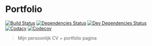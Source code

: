 # Portfolio

[![Build Status](https://travis-ci.org/maartenpaauw/portfolio.svg?branch=master)](https://travis-ci.org/maartenpaauw/portfolio)
[![Dependencies Status](https://david-dm.org/maartenpaauw/portfolio/status.svg)](https://david-dm.org/maartenpaauw/portfolio)
[![Dev Dependencies Status](https://david-dm.org/maartenpaauw/portfolio/dev-status.svg)](https://david-dm.org/maartenpaauw/portfolio?type=dev)
[![Codacy](https://api.codacy.com/project/badge/Grade/75beb2005ba04a238e9e4268b6f0f389)](https://www.codacy.com/app/maartenpaauw/portfolio?utm_source=github.com&utm_medium=referral&utm_content=maartenpaauw/portfolio&utm_campaign=badger)
[![Codecov](https://codecov.io/gh/maartenpaauw/portfolio/branch/master/graph/badge.svg?token=teVGLxkcWx)](https://codecov.io/gh/maartenpaauw/portfolio)

> Mijn persoonlijk CV + portfolio pagina
